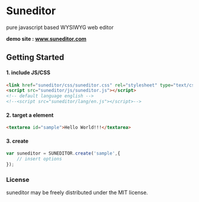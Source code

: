 # Suneditor
pure javascript based WYSIWYG web editor

**demo site : <a href="#">www.suneditor.com</a>**

## Getting Started

#### 1. include JS/CSS

```html
<link href="suneditor/css/suneditor.css" rel="stylesheet" type="text/css">
<script src="suneditor/js/suneditor.js"></script>
<!-- default language english -->
<!--<script src="suneditor/lang/en.js"></script>-->
```

#### 2. target a element

```html
<textarea id="sample">Hello World!!!</textarea>
```

#### 3. create

```javascript
var suneditor = SUNEDITOR.create('sample',{
    // insert options
});
```

### License
suneditor may be freely distributed under the MIT license.
